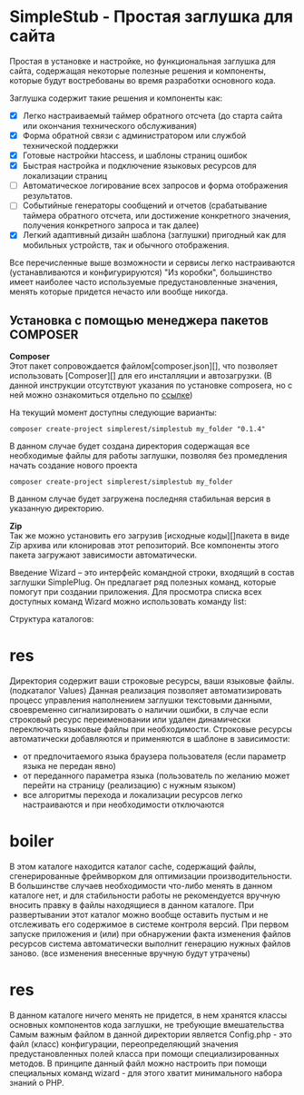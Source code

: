 # SimpleStub - Простая заглушка для сайта

Простая в установке и настройке, но функциональная заглушка для сайта, содержащая некоторые полезные решения
и компоненты, которые будут востребованы во время разработки основного кода.

Заглушка содержит такие решения и компоненты как:

- [X] Легко настраиваемый таймер обратного отсчета (до старта сайта или окончания технического обслуживания)
- [X] Форма обратной связи с администратором или службой технической поддержки
- [X] Готовые настройки htaccess, и шаблоны страниц ошибок
- [X] Быстрая настройка и подключение языковых ресурсов для локализации страниц
- [ ] Автоматическое логирование всех запросов и форма отображения результатов.
- [ ] Событийные генераторы сообщений и отчетов (срабатывание таймера обратного отсчета, или достижение конкретного
  значения, получения конкретного запроса и так далее)
- [X] Легкий адаптивный дизайн шаблона (заглушки) пригодный как для мобильных устройств, так и обычного отображения.

Все перечисленные выше возможности и сервисы легко настраиваются (устанавливаются и конфигурируются) "Из коробки",
большинство имеет наиболее часто используемые предустановленные значения, менять которые придется нечасто или вообще
никогда.

## Установка с помощью менеджера пакетов COMPOSER

**Composer**  
Этот пакет сопровождается файлом[composer.json][], что позволяет использовать
[Composer][] для его инсталляции и автозагрузки. (В данной инструкции отсутствуют указания по установке composera,
но с ней можно ознакомиться отдельно по [ссылке](https://getcomposer.org/doc/00-intro.md))

На текущий момент доступны следующие варианты:

```
composer create-project simplerest/simplestub my_folder "0.1.4"
```

В данном случае будет создана директория содержащая все необходимые файлы для работы
заглушки, позволяя без промедления начать создание нового проекта

```
composer create-project simplerest/simplestub my_folder
```

В данном случае будет загружена последняя стабильная версия в указанную директорию.

**Zip**  
Так же можно установить его загрузив [исходные коды][]пакета в виде Zip архива
или клонировав этот репозиторий. Все компоненты этого пакета загружают
зависимости автоматически.

Введение
Wizard – это интерфейс командной строки, входящий в состав заглушки SimplePlug. Он предлагает ряд полезных команд,
которые помогут при создании приложения. Для просмотра списка всех доступных команд Wizard
можно использовать команду list:

Структура каталогов:
 # res    
Директория содержит ваши строковые ресурсы, ваши языковые файлы. (подкаталог Values)
Данная реализация позволяет автоматизировать процесс управления наполнением заглушки текстовыми 
данными, своевременно сигнализировать о наличии ошибки, в случае если строковый ресурс переименовании или удален
динамически переключать языковые файлы при необходимости.
Строковые ресурсы автоматически добавляются и применяются в шаблоне в зависимости:
- от предпочитаемого языка браузера пользователя (если параметр языка не передан явно)
- от переданного параметра языка (пользователь по желанию может перейти на страницу (реализацию) с нужным языком)
- все алгоритмы перехода и локализации ресурсов легко настраиваются и при необходимости отключаются
# boiler
В этом каталоге находится каталог cache, содержащий файлы, сгенерированные фреймворком для оптимизации производительности.
В большинстве случаев необходимости что-либо менять в данном каталоге нет, и для стабильности работы
не рекомендуется вручную вносить правку в файлы находящиеся в данном каталоге.
При развертывании этот каталог можно вообще оставить пустым и не отслеживать его содержимое
в системе контроля версий. При первом запуске приложения и (или) при обнаружении факта изменения файлов ресурсов
система автоматически выполнит генерацию нужных файлов заново. (все изменения внесенные вручную будут утрачены)
# res 
В данном каталоге ничего менять не придется, в нем хранятся классы основных компонентов кода заглушки, не требующие вмешательства
Самым важным файлом в данной директории является Config.php - это файл (класс) конфигурации, переопределяющий значения
предустановленных полей класса при помощи специализированных методов.
В принципе данный файл можно настроить при помощи специальных команд wizard - для этого хватит минимального набора знаний
о PHP.


